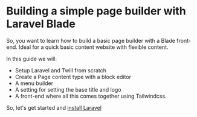 # Building a simple page builder with Laravel Blade

So, you want to learn how to build a basic page builder with a Blade front-end. Ideal for a quick basic content website
with flexible content.

In this guide we will:

- Setup Laravel and Twill from scratch
- Create a Page content type with a block editor
- A menu builder
- A setting for setting the base title and logo
- A front-end where all this comes together using Tailwindcss.

So, let's get started and [install Laravel](./2_installing-laravel.md)
